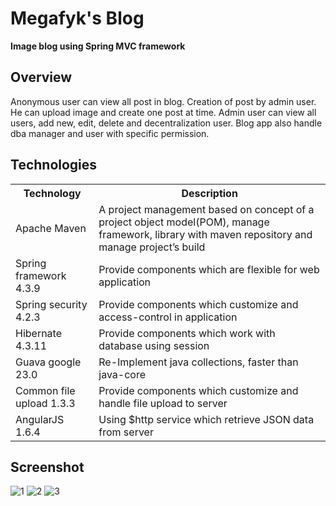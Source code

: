 <h1>Megafyk's Blog</h1>
<b>Image blog using Spring MVC framework</b>
<br/>

## Overview

<p>Anonymous user can view all post in blog. Creation of post by admin user. He can upload image and create one post at time. Admin user can view all users, add new, edit, delete and decentralization user. Blog app also handle dba manager and user with specific permission.</p>

## Technologies

<table style="width:100%$">
    <tr>
        <th>Technology</th>
        <th>Description</th>
    </tr>
    <tr>
        <td>Apache Maven</td>
        <td>A project management based on concept of a project object model(POM), manage framework, library with maven repository and manage project’s build</td>
    </tr>
    <tr>
        <td>Spring framework 4.3.9</td>
        <td>Provide components which are flexible for web application</td>
    </tr>
    <tr>
        <td>Spring security 4.2.3</td>
        <td>Provide components which customize and access-control in application</td>
    </tr>
    <tr>
        <td>Hibernate 4.3.11</td>
        <td>Provide components which work with database using session</td>
    </tr>
    <tr>
        <td>Guava google 23.0</td>
        <td>Re-Implement java collections, faster than java-core</td>
    </tr>
    <tr>
        <td>Common file upload 1.3.3</td>
        <td>Provide components which customize and handle file upload to server</td>
    </tr>
    <tr>
        <td>AngularJS 1.6.4</td>
        <td>Using $http service which retrieve JSON data from server</td>
    </tr>
</table>

## Screenshot
![1](https://user-images.githubusercontent.com/19225278/28675467-2a2e5728-7312-11e7-832a-10343b1eff96.png)
![2](https://user-images.githubusercontent.com/19225278/28675468-2a754174-7312-11e7-879c-8580b8d3e213.png)
![3](https://user-images.githubusercontent.com/19225278/28675469-2a80146e-7312-11e7-9895-0873c13522cb.PNG)

